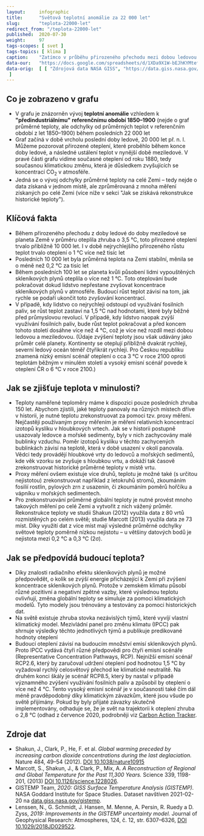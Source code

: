 ```yaml
---
layout:     infographic
title:      "Světová teplotní anomálie za 22 000 let"
slug:       "teplota-22000-let"
redirect_from: "/teplota-22000-let"
published:  2020-07-30
weight:     97
tags-scopes: [ svet ]
tags-topics: [ klima ]
caption:    "Zatímco v průběhu přirozeného přechodu mezi dobou ledovou a meziledovou trvalo planetě Zemi oteplení o 1 °C více než tisíc let, nyní se vlivem člověkem vypouštěných skleníkových plynů ohřála o 1 °C za méně než sto let. Podle předpovědí se od současných teplot do konce tohoto století planeta oteplí ještě o dalších 0,5–3 °C, v závislosti na množství emisí skleníkových plynů."
data-our:   "https://docs.google.com/spreadsheets/d/1XDa9X1W-bEJhKYMtefvwPuz5N0l2HPyio5dR5KI9qsY/edit?usp=sharing"
data-orig:	[ [ "Zdrojová data NASA GISS", "https://data.giss.nasa.gov/gistemp/maps/index_v4.html" ], [ "Shakun 2012", "https://doi.org/10.1038/nature10915"], ["Marcott 2013", "https://doi.org/10.1126/science.1228026"]
 ]
---
```


## Co je zobrazeno v grafu

* V grafu je znázorněn vývoj **teplotní anomálie** vzhledem k **"předindustriálnímu" referenčnímu období 1850–1900** (nejde o graf průměrné teploty, ale odchylky od průměrných teplot v referenčním období z let 1850–1900) během posledních 22 000 let
* Graf začíná v době vrcholu poslední doby ledové, 20 000 let př. n. l. Můžeme pozorovat přirozené oteplení, které proběhlo během konce doby ledové, a následné ustálení teplot v nynější době meziledové. V pravé části grafu vidíme současné oteplení od roku 1880, tedy současnou klimatickou změnu, která je důsledkem zvyšujících se koncentrací CO<sub>2</sub> v atmosféře.
* Jedná se o vývoj odchylky průměrné teploty na celé Zemi – tedy nejde o data získaná v jednom místě, ale zprůměrovaná z mnoha měření získaných po celé Zemi (více níže v sekci "Jak se získává rekonstrukce historické teploty").

## Klíčová fakta

* Během přirozeného přechodu z doby ledové do doby meziledové se planeta Země v průměru oteplila zhruba o 3,5 °C, toto přirozené oteplení trvalo přibližně 10 000 let. I v době nejrychlejšího přirozeného růstu teplot trvalo oteplení o 1 °C více než tisíc let
* Posledních 10 000 let byla průměrná teplota na Zemi stabilní, měnila se o méně než 0,2 °C za tisíc let
* Během posledních 100 let se planeta kvůli působení lidmi vypouštěných skleníkových plynů oteplila o více než 1 °C. Toto oteplování bude pokračovat dokud lidstvo nepřestane zvyšovat koncentrace skleníkových plynů v atmosféře. Budoucí růst teplot závisí na tom, jak rychle se podaří ukončit toto zvyšování koncentrací.
* V případě, kdy lidstvo co nejrychleji odstoupí od využívání fosilních paliv, se růst teplot zastaví na 1,5 °C nad hodnotami, které byly běžné před průmyslovou revolucí. V případě, kdy lidstvo naopak zvýší využívání fosilních paliv, bude růst teplot pokračovat a před koncem tohoto století dosáhne více než 4 °C, což je více než rozdíl mezi dobou ledovou a meziledovou. (Údaje zvýšení teploty jsou však udávány jako průměr celé planety. Kontinenty se oteplují přibližně dvakrát rychleji, severní ledový oceán téměř čtyřikrát rychleji. Pro Českou republiku znamená nízký emisní scénář oteplení o cca 3 °C v roce 2100 oproti teplotám běžným v minulém století a vysoký emisní scénář povede k oteplení ČR o 6 °C v roce 2100.)

## Jak se zjišťuje teplota v minulosti?

* Teploty naměřené teploměry máme k dispozici pouze posledních zhruba 150 let. Abychom zjistili, jaké teploty panovaly na různých místech dříve v historii, je nutné teplotu zrekonstruovat za pomoci tzv. proxy měření. Nejčastěji používaným proxy měřením je měření relativních koncentrací izotopů kyslíku v hloubkových vrtech. Jak se v historii postupně usazovaly ledovce a mořské sedimenty, byly v nich zachycovány malé bublinky vzduchu. Poměr izotopů kyslíku v těchto zachycených bublinkách závisí na teplotě, která v době usazení v okolí panovala. Vědci tedy provádějí hloubkové vrty do ledovců a mořských sedimentů, kde věk vzorku se zvyšuje s hloubkou vrtu, a dokáží tak časově zrekonstruovat historické průměrné teploty v místě vrtu.
* Proxy měření ovšem existuje více druhů, teplotu je možné také (s určitou nejistotou) zrekonstruovat například z letokruhů stromů, zkoumáním fosilií rostlin, pylových zrn z usazenin, či zkoumáním poměrů hořčíku a vápníku v mořských sedimentech.
* Pro zrekonstruování průměrné globální teploty je nutné provést mnoho takových měření po celé Zemi a vytvořit z nich vážený průměr. Rekonstrukce teploty ve studii Shakun (2012) využila data z 80 vrtů rozmístěných po celém světě; studie Marcott (2013) využila data ze 73 míst. Díky využití dat z více míst mají výsledné průměrné odchylky světové teploty poměrně nízkou nejistotu – u většiny datových bodů je nejistota mezi 0,2 °C a 0,3 °C (2σ).

## Jak se předpovídá budoucí teplota?

* Díky znalosti radiačního efektu skleníkových plynů je možné předpovědět, o kolik se zvýší energie přicházející k Zemi při zvýšení koncentrace skleníkových plynů. Protože v zemském klimatu působí různé pozitivní a negativní zpětné vazby, které výslednou teplotu ovlivňují, změna globální teploty se simuluje za pomoci klimatických modelů. Tyto modely jsou trénovány a testovány za pomoci historických dat.
* Na světě existuje zhruba stovka nezávislých týmů, které vyvíjí vlastní klimatický model. Mezivládní panel pro změnu klimatu (IPCC) pak shrnuje výsledky těchto jednotlivých týmů a publikuje predikované hodnoty oteplení
* Budoucí oteplení závisí na budoucím množství emisí skleníkových plynů. Proto IPCC vydává čtyři různé předpovědi pro čtyři emisní scénáře (<glossary id="rcp">Representative Concentration Pathways, RCP</glossary>). Nejnižší emisní scénář RCP2.6, který by zaručoval udržení oteplení pod hodnotou 1,5 °C by vyžadoval rychlý celosvětový přechod ke klimatické neutralitě. Na druhém konci škály je scénář RCP8.5, který by nastal v případě významného zvýšení využívání fosilních paliv a způsobil by oteplení o více než 4 °C. Tento vysoký emisní scénář je v současnosti také čím dál méně pravděpodobný díky klimatickým závazkům, které jsou všude po světě přijímány. Pokud by byly přijaté závazky skutečně implementovány, odhaduje se, že je svět na trajektorii k oteplení zhruba o 2,8 °C (odhad z července 2020, podrobněji viz [Carbon Action Tracker](https://climateactiontracker.org/).

## Zdroje dat

* Shakun, J., Clark, P., He, F. et al. _Global warming preceded by increasing carbon dioxide concentrations during the last deglaciation._ Nature 484, 49–54 (2012). [DOI 10.1038/nature10915](https://doi.org/10.1038/nature10915)
* Marcott, S., Shakun, J.,  & Clark, P., Mix, A. _A Reconstruction of Regional and Global Temperature for the Past 11,300 Years._ Science 339, 1198-201, (2013) [DOI 10.1126/science.1228026](https://doi.org/10.1126/science.1228026).
* GISTEMP Team, _2020: GISS Surface Temperature Analysis (GISTEMP)._ NASA Goddard Institute for Space Studies. Dataset navštíven 2021-02-20 na [data.giss.nasa.gov/gistemp](https://data.giss.nasa.gov/gistemp/).
* Lenssen, N., G. Schmidt, J. Hansen, M. Menne, A. Persin, R. Ruedy a D. Zyss, _2019: Improvements in the GISTEMP uncertainty model._ Journal of Geophysical Research: Atmospheres, 124, č. 12, str. 6307–6326, [DOI 10.1029/2018JD029522](http://dx.doi.org/10.1029/2018JD029522).

